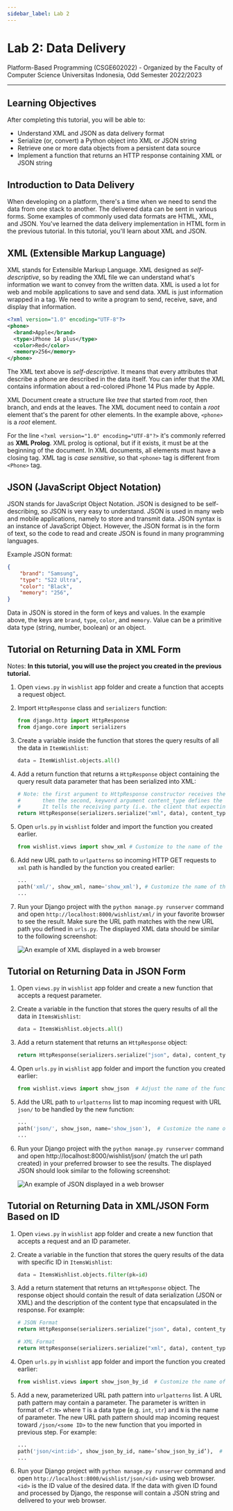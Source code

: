 ```yaml
---
sidebar_label: Lab 2
---
```


# Lab 2: Data Delivery

Platform-Based Programming (CSGE602022) - Organized by the Faculty of Computer Science Universitas Indonesia, Odd Semester 2022/2023

---

## Learning Objectives

After completing this tutorial, you will be able to:

-  Understand XML and JSON as data delivery format
-  Serialize (or, convert) a Python object into XML or JSON string
-  Retrieve one or more data objects from a persistent data source
-  Implement a function that returns an HTTP response containing XML or JSON
   string

## Introduction to Data Delivery

When developing on a platform, there's a time when we need to send the data from one stack to another. The delivered data can be sent in various forms. Some examples of commonly used data formats are HTML, XML, and JSON. You've learned the data delivery implementation in HTML form in the previous tutorial. In this tutorial, you'll learn about XML and JSON.

## XML (Extensible Markup Language)

XML stands for Extensible Markup Language. XML designed as _self-descriptive_, so by reading the XML file we can understand what's information we want to convey from the written data. XML is used a lot for web and mobile applications to save and send data. XML is just information wrapped in a tag. We need to write a program to send, receive, save, and display that information.

```xml
<?xml version="1.0" encoding="UTF-8"?>
<phone>
  <brand>Apple</brand>
  <type>iPhone 14 plus</type>
  <color>Red</color>
  <memory>256</memory>
</phone>
```

The XML text above is _self-descriptive_. It means that every attributes that
describe a phone are described in the data itself. You can infer that the XML
contains information about a red-colored iPhone 14 Plus made by Apple.

XML Document create a structure like _tree_ that started from _root_, then branch, and ends at the leaves. The XML document need to contain a _root_ element that's the parent for other elements. In the example above, `<phone>` is a _root_ element.

For the line `<?xml version="1.0" encoding="UTF-8"?>` it's commonly referred as **XML Prolog**. XML prolog is optional, but if it exists, it must be at the beginning of the document. In XML documents, all elements must have a closing tag. XML tag is _case sensitive_, so that `<phone>` tag is different from `<Phone>` tag.

## JSON (JavaScript Object Notation)

JSON stands for JavaScript Object Notation. JSON is designed to be self-describing, so JSON is very easy to understand. JSON is used in many web and mobile applications, namely to store and transmit data. JSON syntax is an instance of JavaScript Object. However, the JSON format is in the form of text, so the code to read and create JSON is found in many programming languages.

Example JSON format:

```json
{
    "brand": "Samsung",
    "type": "S22 Ultra",
    "color": "Black",
    "memory": "256",
}
```

Data in JSON is stored in the form of keys and values. In the example above, the keys are `brand`, `type`, `color`, and `memory`. Value can be a primitive data type (string, number, boolean) or an object.

## Tutorial on Returning Data in XML Form

Notes: **In this tutorial, you will use the project you created in the previous tutorial.**

1. Open `views.py` in `wishlist` app folder and create a function that accepts a request object.
2. Import `HttpResponse` class and `serializers` function:

   ```python title="./wishlist/views.py"
   from django.http import HttpResponse
   from django.core import serializers
   ```
3. Create a variable inside the function that stores the query results of all the data in `ItemWishlist`:

   ```python title="./wishlist/views.py"
   data = ItemWishlist.objects.all()
   ```
4. Add a return function that returns a `HttpResponse` object containing the query result data parameter that has been serialized into XML:

   ```python title="./wishlist/views.py"
   # Note: the first argument to HttpResponse constructor receives the actual data payload,
   #       then the second, keyword argument content_type defines the content_type header in the created HTTP response object.
   #       It tells the receiving party (i.e. the client that expecting a response) that the response contain a XML data.
   return HttpResponse(serializers.serialize("xml", data), content_type="application/xml")
   ```
5. Open `urls.py` in `wishlist` folder and import the function you created earlier.

   ```python title="./wishlist/urls.py"
   from wishlist.views import show_xml # Customize to the name of the function created
   ```
6. Add new URL path to `urlpatterns` so incoming HTTP GET requests to `xml` path is handled by the function you created earlier:

   ```python title="./wishlist/urls.py"
   ...
   path('xml/', show_xml, name='show_xml'), # Customize the name of the function created
   ...
   ```
7. Run your Django project with the `python manage.py runserver` command and open `http://localhost:8000/wishlist/xml/` in your favorite browser to see the result.
   Make sure the URL path matches with the new URL path you defined in `urls.py`.
   The displayed XML data should be similar to the following screenshot:

   ![An example of XML displayed in a web browser](./images/t2_xml.png)

## Tutorial on Returning Data in JSON Form

1. Open `views.py` in `wishlist` app folder and create a new function that
   accepts a request parameter.
2. Create a variable in the function that stores the query results of all the data in `ItemsWishlist`:

   ```python title="./wishlist/views.py"
   data = ItemsWishlist.objects.all()
   ```
3. Add a return statement that returns an `HttpResponse` object:

   ```python title="./wishlist/views.py"
   return HttpResponse(serializers.serialize("json", data), content_type="application/json")
   ```
4. Open `urls.py` in `wishlist` app folder and import the function you created earlier:

   ```python title="./wishlist/urls.py"
   from wishlist.views import show_json  # Adjust the name of the function created
   ```
5. Add the URL path to `urlpatterns` list to map incoming request with URL `json/` to
   be handled by the new function:

   ```python title="./wishlist/urls.py"
   ...
   path('json/', show_json, name='show_json'),  # Customize the name of the function created
   ...
   ```
6. Run your Django project with the `python manage.py runserver` command and open http://localhost:8000/wishlist/json/ (match the url path created) in your preferred browser to see the results. The displayed JSON should look similar to the following screenshot:

   ![An example of JSON displayed in a web browser](./images/t2_json.png)

## Tutorial on Returning Data in XML/JSON Form Based on ID

1. Open `views.py` in `wishlist` app folder and create a new function that accepts a request and an ID parameter.
2. Create a variable in the function that stores the query results of the data with specific ID in `ItemsWishlist`:

   ```python title="./wishlist/views.py"
   data = ItemsWishlist.objects.filter(pk=id)
   ```
3. Add a return statement that returns an `HttpResponse` object.
   The response object should contain the result of data serialization (JSON or XML) and the description of the content type that encapsulated in the response.
   For example:

   ```python title="./wishlist/views.py"
   # JSON Format
   return HttpResponse(serializers.serialize("json", data), content_type="application/json")

   # XML Format
   return HttpResponse(serializers.serialize("xml", data), content_type="application/xml")
   ```
4. Open `urls.py` in `wishlist` app folder and import the function you created
   earlier:

   ```python title="./wishlist/urls.py"
   from wishlist.views import show_json_by_id  # Customize the name of the function created
   ```
5. Add a new, parameterized URL path pattern into `urlpatterns` list. A URL
   path pattern may contain a parameter. The parameter is written in format of
   `<T:N>` where `T` is a data type (e.g. `int`, `str`) and `N` is the name of
   parameter. The new URL path pattern should map incoming request toward
   `/json/<some ID>` to the new function that you imported in previous step.
   For example:

   ```python title="./wishlist/urls.py"
   ...
   path('json/<int:id>', show_json_by_id, name=’show_json_by_id’),  # Customize the name of the function created
   ...
   ```
6. Run your Django project with `python manage.py runserver` command and open
   `http://localhost:8000/wishlist/json/<id>` using web browser. `<id>` is the
   ID value of the desired data. If the data with given ID found and processed
   by Django, the response will contain a JSON string and delivered to your web
   browser.
